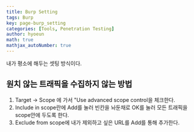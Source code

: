 ```yaml
---
title: Burp Setting
tags: Burp
key: page-burp_setting
categories: [Tools, Penetration Testing]
author: hyoeun
math: true
mathjax_autoNumber: true
---
```


내가 평소에 해두는 셋팅 방식이다.

## 원치 않는 트래픽을 수집하지 않는 방법
1. Target -> Scope 에 가서 "Use advanced scope control을 체크한다.
1. Include in scope란에 Add를 눌러 빈칸을 놔둔채로 OK를 눌러 모든 트래픽을 scope안에 두도록 한다.
1. Exclude from scope에 내가 제외하고 싶은 URL를 Add를 통해 추가한다.